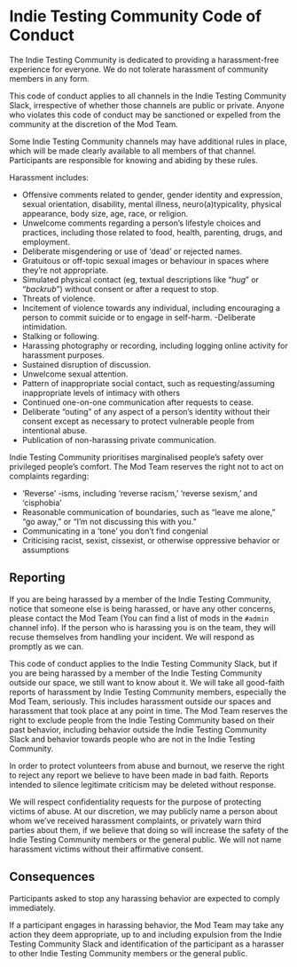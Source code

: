 # Indie Testing Community Code of Conduct

The Indie Testing Community is dedicated to providing a harassment-free experience for everyone. We do not tolerate harassment of community members in any form.

This code of conduct applies to all channels in the Indie Testing Community Slack, irrespective of whether those channels are public or private. Anyone who violates this code of conduct may be sanctioned or expelled from the community at the discretion of the Mod Team.

Some Indie Testing Community channels may have additional rules in place, which will be made clearly available to all members of that channel. Participants are responsible for knowing and abiding by these rules.

Harassment includes:

- Offensive comments related to gender, gender identity and expression, sexual orientation, disability, mental illness, neuro(a)typicality, physical appearance, body size, age, race, or religion.
- Unwelcome comments regarding a person’s lifestyle choices and practices, including those related to food, health, parenting, drugs, and employment.
- Deliberate misgendering or use of ‘dead’ or rejected names.
- Gratuitous or off-topic sexual images or behaviour in spaces where they’re not appropriate.
- Simulated physical contact (eg, textual descriptions like “*hug*” or “*backrub*”) without consent or after a request to stop.
- Threats of violence.
- Incitement of violence towards any individual, including encouraging a person to commit suicide or to engage in self-harm.
-Deliberate intimidation.
- Stalking or following.
- Harassing photography or recording, including logging online activity for harassment purposes.
- Sustained disruption of discussion.
- Unwelcome sexual attention.
- Pattern of inappropriate social contact, such as requesting/assuming inappropriate levels of intimacy with others
- Continued one-on-one communication after requests to cease.
- Deliberate “outing” of any aspect of a person’s identity without their consent except as necessary to protect vulnerable people from intentional abuse.
- Publication of non-harassing private communication.

Indie Testing Community prioritises marginalised people’s safety over privileged people’s comfort. The Mod Team reserves the right not to act on complaints regarding:

- ‘Reverse’ -isms, including ‘reverse racism,’ ‘reverse sexism,’ and ‘cisphobia’
- Reasonable communication of boundaries, such as “leave me alone,” “go away,” or “I’m not discussing this with you.”
- Communicating in a ‘tone’ you don’t find congenial
- Criticising racist, sexist, cissexist, or otherwise oppressive behavior or assumptions

## Reporting

If you are being harassed by a member of the Indie Testing Community, notice that someone else is being harassed, or have any other concerns, please contact the Mod Team (You can find a list of mods in the `#admin` channel info). If the person who is harassing you is on the team, they will recuse themselves from handling your incident. We will respond as promptly as we can.

This code of conduct applies to the Indie Testing Community Slack, but if you are being harassed by a member of the Indie Testing Community outside our space, we still want to know about it. We will take all good-faith reports of harassment by Indie Testing Community members, especially the Mod Team, seriously. This includes harassment outside our spaces and harassment that took place at any point in time. The Mod Team reserves the right to exclude people from the Indie Testing Community based on their past behavior, including behavior outside the Indie Testing Community Slack and behavior towards people who are not in the Indie Testing Community.

In order to protect volunteers from abuse and burnout, we reserve the right to reject any report we believe to have been made in bad faith. Reports intended to silence legitimate criticism may be deleted without response.

We will respect confidentiality requests for the purpose of protecting victims of abuse. At our discretion, we may publicly name a person about whom we’ve received harassment complaints, or privately warn third parties about them, if we believe that doing so will increase the safety of the Indie Testing Community members or the general public. We will not name harassment victims without their affirmative consent.

## Consequences

Participants asked to stop any harassing behavior are expected to comply immediately.

If a participant engages in harassing behavior, the Mod Team may take any action they deem appropriate, up to and including expulsion from the Indie Testing Community Slack and identification of the participant as a harasser to other Indie Testing Community members or the general public.
